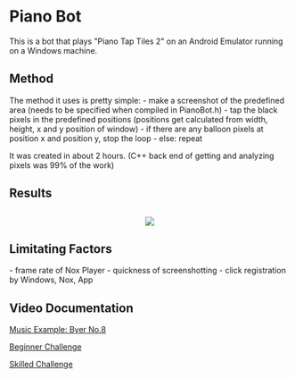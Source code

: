 <h1>Piano Bot</h1>
This is a bot that plays "Piano Tap Tiles 2" on an Android Emulator running on a Windows machine.

<h2>Method</h2>
The method it uses is pretty simple:
- make a screenshot of the predefined area (needs to be specified when compiled in PianoBot.h)
- tap the black pixels in the predefined positions (positions get calculated from width, height, x and y position of window)
- if there are any balloon pixels at position x and position y, stop the loop
- else: repeat

It was created in about 2 hours. (C++ back end of getting and analyzing pixels was 99% of the work)

<h2>Results<h2>

<p align="center">
  <img src="https://raw.githubusercontent.com/Phrosten/PianoBot/master/img/Challenges.png"/>
</p>

<h2>Limitating Factors</h2>
- frame rate of Nox Player
- quickness of screenshotting
- click registration  by Windows, Nox, App

<h2>Video Documentation</h2>

<p><a target="_blank" href="https://youtu.be/DtCzJKR9_n8">Music Example: Byer No.8</a></p>
<p><a target="_blank" href="https://youtu.be/TweEm4Yn3zI">Beginner Challenge</a></p>
<p><a target="_blank" href="https://youtu.be/W6rAOV55jZQ">Skilled Challenge</a></p>
